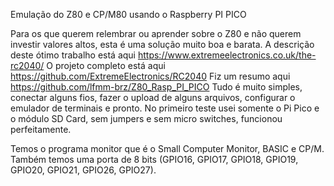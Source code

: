 Emulação do Z80 e CP/M80 usando o Raspberry PI PICO

Para os que querem relembrar ou aprender sobre o Z80 e não querem investir valores altos, esta é uma solução muito boa e barata.
A descrição deste ótimo trabalho está aqui https://www.extremeelectronics.co.uk/the-rc2040/ 
O projeto completo está aqui https://github.com/ExtremeElectronics/RC2040
Fiz um resumo aqui https://github.com/lfmm-brz/Z80_Rasp_PI_PICO
Tudo é muito simples, conectar alguns fios, fazer o upload de alguns arquivos, configurar o emulador de terminais e pronto.
No primeiro teste usei somente o Pi Pico e o módulo SD Card, sem jumpers e sem micro switches, funcionou perfeitamente.

Temos o programa monitor que é o Small Computer Monitor, BASIC e CP/M. Também temos uma porta de 8 bits (GPIO16, GPIO17, GPIO18, GPIO19, GPIO20, GPIO21, GPIO26, GPIO27).
